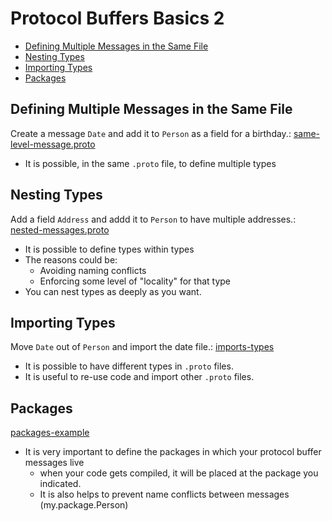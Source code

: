 # Protocol Buffers Basics 2

* [Defining Multiple Messages in the Same File](#defining-multiple-messages-in-the-same-file)
* [Nesting Types](#nesting-types)
* [Importing Types](#importing-types)
* [Packages](#packages)

## Defining Multiple Messages in the Same File 

Create a message `Date` and add it to `Person` as a field for a birthday.: [same-level-message.proto](https://github.com/mer-study-microservices/protocol-buffers/blob/master/basic-2/same-level-message.proto)

* It is possible, in the same `.proto` file, to define multiple types 

## Nesting Types

Add a field `Address` and addd it to `Person` to have multiple addresses.: [nested-messages.proto](https://github.com/mer-study-microservices/protocol-buffers/blob/master/basic-2/nested-messages.proto)

* It is possible to define types within types 
* The reasons could be:
	* Avoiding naming conflicts
	* Enforcing some level of "locality" for that type 
* You can nest types as deeply as you want. 



## Importing Types

Move `Date` out of `Person` and import the date file.: [imports-types](https://github.com/mer-study-microservices/protocol-buffers/tree/master/basic-2/imports-types)

* It is possible to have different types in `.proto` files.
* It is useful to re-use code and import other `.proto` files. 

## Packages

[packages-example](https://github.com/mer-study-microservices/protocol-buffers/tree/master/basic-2/packages-example)

* It is very important to define the packages in which your protocol buffer messages live
	* when your code gets compiled, it will be placed at the package you indicated. 
	* It is also helps to prevent name conflicts between messages (my.package.Person)

